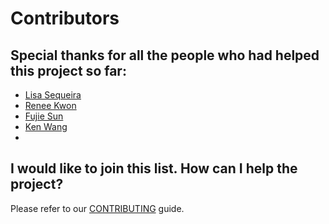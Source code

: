 # Contributors

## Special thanks for all the people who had helped this project so far:

- [Lisa Sequeira](https://github.com/LisaSeq)
- [Renee Kwon](https://github.com/renee-kwon)
- [Fujie Sun](https://github.com/Althrun-sun)
- [Ken Wang](https://github.com/kenuiuc)
- 
## I would like to join this list. How can I help the project?

Please refer to our [CONTRIBUTING](CONTRIBUTING.md) guide.
